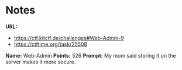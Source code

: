 # Notes

**URL:**
 - https://ctf.kitctf.de/challenges#Web-Admin-9
 - https://ctftime.org/task/25508

**Name:** Web-Admin
**Points:** 526
**Prompt:** My mom said storing it on the server makes it more secure.
